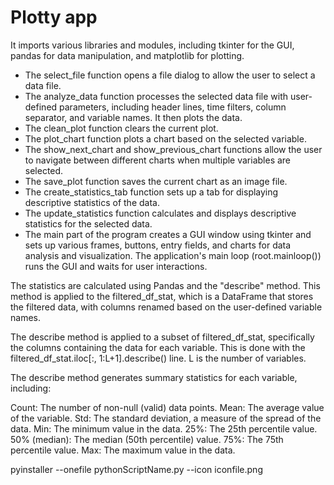 # Plotty app
It imports various libraries and modules, including tkinter for the GUI, pandas for data manipulation,
and matplotlib for plotting.
- The select_file function opens a file dialog to allow the user to select a data file.
- The analyze_data function processes the selected data file with user-defined parameters, including header lines, time filters, column separator, and variable names. It then plots the data.
- The clean_plot function clears the current plot.
- The plot_chart function plots a chart based on the selected variable.
- The show_next_chart and show_previous_chart functions allow the user to navigate between different charts when multiple variables are selected.
- The save_plot function saves the current chart as an image file.
- The create_statistics_tab function sets up a tab for displaying descriptive statistics of the data.
- The update_statistics function calculates and displays descriptive statistics for the selected data.
- The main part of the program creates a GUI window using tkinter and sets up various frames, buttons, entry fields, and charts for data analysis and visualization.
The application's main loop (root.mainloop()) runs the GUI and waits for user interactions.

The statistics are calculated using Pandas and the "describe" method.
This method is applied to the filtered_df_stat, which is a DataFrame that stores the filtered data,
with columns renamed based on the user-defined variable names.

The describe method is applied to a subset of filtered_df_stat, specifically the columns containing the data for each variable.
This is done with the filtered_df_stat.iloc[:, 1:L+1].describe() line. L is the number of variables.

The describe method generates summary statistics for each variable, including:

Count: The number of non-null (valid) data points.
Mean: The average value of the variable.
Std: The standard deviation, a measure of the spread of the data.
Min: The minimum value in the data.
25%: The 25th percentile value.
50% (median): The median (50th percentile) value.
75%: The 75th percentile value.
Max: The maximum value in the data.


pyinstaller --onefile pythonScriptName.py --icon iconfile.png